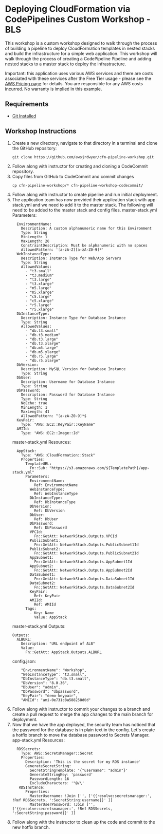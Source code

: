 # Deploying CloudFormation via CodePipelines Custom Workshop - BLS

This workshop is a custom workshop designed to walk through the process of building a pipeline to deploy CloudFormation templates in nested stacks and build the infrastructure for a simple web application.  This workshop will walk through the process of creating a CodePipeline Pipeline and adding nested stacks to a master stack to deploy the infrastructure.

Important: this application uses various AWS services and there are costs associated with these services after the Free Tier usage - please see the [AWS Pricing page](https://aws.amazon.com/pricing/) for details. You are responsible for any AWS costs incurred. No warranty is implied in this example.

## Requirements

* [Git Installed](https://git-scm.com/book/en/v2/Getting-Started-Installing-Git)

## Workshop Instructions

1. Create a new directory, navigate to that directory in a terminal and clone the GitHub repository:
    ``` 
    git clone https://github.com/awsjrdwyer/cfn-pipeline-workshop.git
    ```
1. Follow along with instructor for creating and cloning a CodeCommit repository.
1. Copy files from GitHub to CodeCommit and commit changes
   ```
   cp cfn-pipeline-workshop/* cfn-pipeline-workshop-codecommit/
   ```
1. Follow along with instructor to create pipeline and run initial deployment.
1. The application team has now provided their application stack with app-stack.yml and we need to add it to the master stack.  The following will need to be added to the master stack and config files.
   master-stack.yml Parameters:
   ```
     EnvironmentName:
       Description: A custom alphanumeric name for this Environment
       Type: String
       MinLength: 1
       MaxLength: 20
       ConstraintDescription: Must be alphanumeric with no spaces
       AllowedPattern: '[a-zA-Z][a-zA-Z0-9]*'
     WebInstanceType:
       Description: Instance Type for Web/App Servers
       Type: String
       AllowedValues:
         - "t3.small"
         - "t3.medium"
         - "t3.large"
         - "t3.xlarge"
         - "m5.large"
         - "m5.xlarge"
         - "c5.large"
         - "c5.xlarge"
         - "r5.large"
         - "r5.xlarge"
     DbInstanceType:
       Description: Instance Type for Database Instance
       Type: String
       AllowedValues:
         - "db.t3.small"
         - "db.t3.medium"
         - "db.t3.large"
         - "db.t3.xlarge"
         - "db.m5.large"
         - "db.m5.xlarge"
         - "db.r5.large"
         - "db.r5.xlarge"
     DbVersion:
       Description: MySQL Version for Database Instance
       Type: String
     DbUser:
       Description: Username for Database Instance
       Type: String
     DbPassword:
       Description: Password for Database Instance
       Type: String
       NoEcho: true
       MinLength: 1
       MaxLength: 41
       AllowedPattern: ^[a-zA-Z0-9]*$
     KeyPair:
       Type: "AWS::EC2::KeyPair::KeyName"
     AMIId:
       Type: "AWS::EC2::Image::Id"
   ```
   master-stack.yml Resources:
   ```
     AppStack:
       Type: "AWS::CloudFormation::Stack"
       Properties:
         TemplateURL:
           Fn::Sub: "https://s3.amazonaws.com/${TemplatePath}/app-stack.yml"
         Parameters:
           EnvironmentName:
             Ref: EnvironmentName
           WebInstanceType:
             Ref: WebInstanceType
           DbInstanceType:
             Ref: DbInstanceType
           DbVersion:
             Ref: DbVersion
           DbUser:
             Ref: DbUser
           DbPassword:
             Ref: DbPassword
           VPCId:
             Fn::GetAtt: NetworkStack.Outputs.VPCId
           PublicSubnet1:
             Fn::GetAtt: NetworkStack.Outputs.PublicSubnet1Id
           PublicSubnet2:
             Fn::GetAtt: NetworkStack.Outputs.PublicSubnet2Id
           AppSubnet1:
             Fn::GetAtt: NetworkStack.Outputs.AppSubnet1Id
           AppSubnet2:
             Fn::GetAtt: NetworkStack.Outputs.AppSubnet2Id
           DataSubnet1:
             Fn::GetAtt: NetworkStack.Outputs.DataSubnet1Id
           DataSubnet2:
             Fn::GetAtt: NetworkStack.Outputs.DataSubnet2Id
           KeyPair:
             Ref: KeyPair
           AMIId:
             Ref: AMIId
         Tags:
           - Key: Name
             Value: AppStack
   ```
   master-stack.yml Outputs:
   ```
   Outputs:
     ALBURL:
       Description: "URL endpoint of ALB"
       Value:
         Fn::GetAtt: AppStack.Outputs.ALBURL
   ```
   config.json:
   ```
       "EnvironmentName": "Workshop",
       "WebInstanceType": "t3.small",
       "DbInstanceType": "db.t3.small",
       "DbVersion": "8.0.36",
       "DbUser": "admin",
       "DbPassword": "dbpassword",
       "KeyPair": "demo-keypair",
       "AMIId": "ami-0e731c8a588258d0d"
   ```
1. Follow along with instructor to commit your changes to a branch and create a pull request to merge the app changes to the main branch for deployment.
1. Now that we have the app deployed, the security team has noticed that the password for the database is in plain text in the config.  Let's create a hotfix branch to move the database password to Secrets Manager.
   app-stack.yml Resources:
   ```
     RDSSecrets:
       Type: AWS::SecretsManager::Secret
       Properties:
         Description: 'This is the secret for my RDS instance'
         GenerateSecretString:
           SecretStringTemplate: '{"username": "admin"}'
           GenerateStringKey: 'password'
           PasswordLength: 16
           ExcludeCharacters: '"@/\'
      RDSInstance:
         Properties:
           MasterUsername: !Join ['', ['{{resolve:secretsmanager:', !Ref RDSSecrets, ':SecretString:username}}' ]]
           MasterUserPassword: !Join ['', ['{{resolve:secretsmanager:', !Ref RDSSecrets, ':SecretString:password}}' ]]
   ```
1. Follow along with the instructor to clean up the code and commit to the new hotfix branch.
